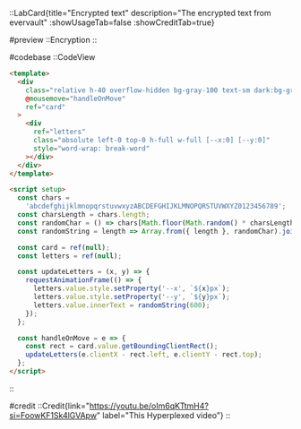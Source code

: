 ::LabCard{title="Encrypted text" description="The encrypted text from evervault" :showUsageTab=false :showCreditTab=true}

#preview
::Encryption
::

#codebase
::CodeView

```html
<template>
  <div
    class="relative h-40 overflow-hidden bg-gray-100 text-sm dark:bg-gray-900"
    @mousemove="handleOnMove"
    ref="card"
  >
    <div
      ref="letters"
      class="absolute left-0 top-0 h-full w-full [--x:0] [--y:0]"
      style="word-wrap: break-word"
    ></div>
  </div>
</template>

<script setup>
  const chars =
    'abcdefghijklmnopqrstuvwxyzABCDEFGHIJKLMNOPQRSTUVWXYZ0123456789';
  const charsLength = chars.length;
  const randomChar = () => chars[Math.floor(Math.random() * charsLength)];
  const randomString = length => Array.from({ length }, randomChar).join('');

  const card = ref(null);
  const letters = ref(null);

  const updateLetters = (x, y) => {
    requestAnimationFrame(() => {
      letters.value.style.setProperty('--x', `${x}px`);
      letters.value.style.setProperty('--y', `${y}px`);
      letters.value.innerText = randomString(600);
    });
  };

  const handleOnMove = e => {
    const rect = card.value.getBoundingClientRect();
    updateLetters(e.clientX - rect.left, e.clientY - rect.top);
  };
</script>
```

::

#credit
::Credit{link="https://youtu.be/oIm6qKTtmH4?si=FoowKF1Sk4lGVApw" label="This Hyperplexed video"}
::
